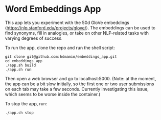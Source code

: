 # Word Embeddings App

This app lets you experiment with the 50d GloVe embeddings (https://nlp.stanford.edu/projects/glove/). The embeddings can be used to find synonyms, fill in analogies, or take on other NLP-related tasks with varying degrees of success.  
  
To run the app, clone the repo and run the shell script: 
```
git clone git@github.com:hdmamin/embeddings_app.git  
cd embeddings_app
./app.sh build  
./app.sh run
```
Then open a web browser and go to localhost:5000. (Note: at the moment, the app can be a bit slow initially, so the first one or two user submissions on each tab may take a few seconds. Currently investigating this issue, which seems to be worse inside the container.)

To stop the app, run:
```
./app.sh stop
```
